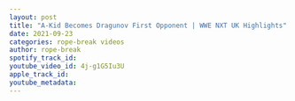 ```yaml
---
layout: post
title: "A-Kid Becomes Dragunov First Opponent | WWE NXT UK Highlights"
date: 2021-09-23
categories: rope-break videos
author: rope-break
spotify_track_id: 
youtube_video_id: 4j-g1G5Iu3U
apple_track_id: 
youtube_metadata: 
---
```

